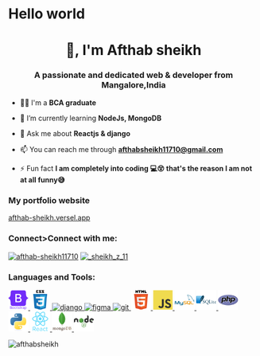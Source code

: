 # Hello world
<h1 align="center"> 👋, I'm Afthab sheikh</h1>
<h3 align="center">A passionate and dedicated web & developer from Mangalore,India</h3>

- 🧑‍💻 I'm a **BCA graduate**

- 🌱 I’m currently learning **NodeJs, MongoDB**

- 💌 Ask me about **Reactjs & django**

- 📫 You can reach me through **afthabsheikh11710@gmail.com**

- ⚡ Fun fact **I am completely into coding 💻😵 that's the reason I am not at all funny😅**

<h3 align="left">My portfolio website</h3>
<p align="left"><a href="https://afthab-sheikh.vercel.app">afthab-sheikh.versel.app</a></p>
<h3 align="left">Connect>Connect with me:</h3>
<p align="left">
<a href="https://linkedin.com/in/afthab-sheikh11710" target="blank"><img align="center" src="https://raw.githubusercontent.com/rahuldkjain/github-profile-readme-generator/master/src/images/icons/Social/linked-in-alt.svg" alt="afthab-sheikh11710" height="30" width="40" /></a>
<a href="https://instagram.com/_sheikh_z_11" target="blank"><img align="center" src="https://raw.githubusercontent.com/rahuldkjain/github-profile-readme-generator/master/src/images/icons/Social/instagram.svg" alt="_sheikh_z_11" height="30" width="40" /></a>
</p>

<h3 align="left">Languages and Tools:</h3>
<p align="left"> <a href="https://getbootstrap.com" target="_blank" rel="noreferrer"> <img 
margin-left="5px" src="https://raw.githubusercontent.com/devicons/devicon/master/icons/bootstrap/bootstrap-plain-wordmark.svg" alt="bootstrap" width="40" height="40"/> </a> 
  <a href="https://www.w3schools.com/css/" target="_blank" rel="noreferrer"> <img margin-left="5px" src="https://raw.githubusercontent.com/devicons/devicon/master/icons/css3/css3-original-wordmark.svg" alt="css3" width="40" height="40"/> </a>
  <a href="https://www.djangoproject.com/" target="_blank" rel="noreferrer"> <img margin-left="5px" src="https://cdn.worldvectorlogo.com/logos/django.svg" alt="django" width="40" height="40"/> </a> 
  <a href="https://www.figma.com/" target="_blank" rel="noreferrer"> <img margin-left="5px" src="https://www.vectorlogo.zone/logos/figma/figma-icon.svg" alt="figma" width="40" height="40"/> 
  </a> 
  <a href="https://git-scm.com/" target="_blank" rel="noreferrer"> <img margin-left="5px" src="https://www.vectorlogo.zone/logos/git-scm/git-scm-icon.svg" alt="git" width="40" height="40"/> </a> <a href="https://www.w3.org/html/" target="_blank" rel="noreferrer"> <img margin-left="5px" src="https://raw.githubusercontent.com/devicons/devicon/master/icons/html5/html5-original-wordmark.svg" alt="html5" width="40" height="40"/> </a> 
  <a href="https://developer.mozilla.org/en-US/docs/Web/JavaScript" target="_blank" rel="noreferrer"> <img margin-left="5px" src="https://raw.githubusercontent.com/devicons/devicon/master/icons/javascript/javascript-original.svg" alt="javascript" width="40" height="40"/> </a>
  <a href="https://www.mysql.com/" target="_blank" rel="noreferrer"> <img margin-left="5px" src="https://raw.githubusercontent.com/devicons/devicon/master/icons/mysql/mysql-original-wordmark.svg" alt="mysql" width="40" height="40"/> </a>
  <a href="https://www.sqlite.com/" target="_blank" rel="noreferrer"> <img margin-left="5px" src="https://raw.githubusercontent.com/devicons/devicon/master/icons/sqlite/sqlite-original-wordmark.svg" alt="sqlite" width="40" height="40"/> </a>
  <a href="https://www.php.net" target="_blank" rel="noreferrer"> <img margin-left="5px" src="https://raw.githubusercontent.com/devicons/devicon/master/icons/php/php-original.svg" alt="php" width="40" height="40"/> </a> 
  <a href="https://www.python.org" target="_blank" rel="noreferrer"> <img margin-left="5px" src="https://raw.githubusercontent.com/devicons/devicon/master/icons/python/python-original.svg" alt="python" width="40" height="40"/> </a>
  <a href="https://reactjs.org/" target="_blank" rel="noreferrer"> <img margin-left="5px" src="https://raw.githubusercontent.com/devicons/devicon/master/icons/react/react-original-wordmark.svg" alt="react" width="40" height="40"/> </a>
  <a href="https://mongodb.org/" target="_blank" rel="noreferrer"> <img margin-left="5px" src="https://raw.githubusercontent.com/devicons/devicon/master/icons/mongodb/mongodb-original-wordmark.svg" alt="mongoDB" width="40" height="40"/> </a>
  <a href="https://nodejsjs.org/" target="_blank" rel="noreferrer"> <img margin-left="5px" src="https://raw.githubusercontent.com/devicons/devicon/master/icons/nodejs/nodejs-original-wordmark.svg" alt="nodejs" width="40" height="40"/> </a>
</p>

<p><img align="left" src="https://github-readme-stats.vercel.app/api/top-langs?username=afthabsheikh&show_icons=true&locale=en&layout=compact" alt="afthabsheikh" /></p>
